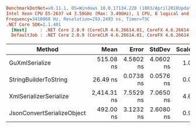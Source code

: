 ``` ini

BenchmarkDotNet=v0.11.1, OS=Windows 10.0.17134.228 (1803/April2018Update/Redstone4)
Intel Xeon CPU E5-2637 v4 3.50GHz (Max: 3.49GHz), 1 CPU, 8 logical and 4 physical cores
Frequency=3410068 Hz, Resolution=293.2493 ns, Timer=TSC
.NET Core SDK=2.1.401
  [Host]     : .NET Core 2.0.9 (CoreCLR 4.6.26614.01, CoreFX 4.6.26614.01), 64bit RyuJIT
  DefaultJob : .NET Core 2.0.9 (CoreCLR 4.6.26614.01, CoreFX 4.6.26614.01), 64bit RyuJIT


```
|                     Method |        Mean |     Error |    StdDev | Scaled | ScaledSD |  Gen 0 |  Gen 1 | Allocated |
|--------------------------- |------------:|----------:|----------:|-------:|---------:|-------:|-------:|----------:|
|             GuXmlSerialize |   515.08 ns | 4.5802 ns | 4.0602 ns |   1.00 |     0.00 | 0.0439 |      - |     280 B |
|      StringBuilderToString |    26.49 ns | 0.0738 ns | 0.0576 ns |   0.05 |     0.00 | 0.0305 |      - |     192 B |
|     XmlSerializerSerialize | 2,414.31 ns | 7.5529 ns | 7.0650 ns |   4.69 |     0.04 | 0.6218 | 0.0038 |    3936 B |
| JsonConvertSerializeObject |   492.00 ns | 3.1232 ns | 2.6080 ns |   0.96 |     0.01 | 0.2012 |      - |    1272 B |
